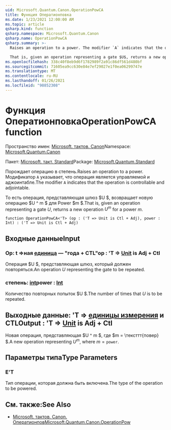 ```yaml
---
uid: Microsoft.Quantum.Canon.OperationPowCA
title: Функция Оператионповка
ms.date: 1/23/2021 12:00:00 AM
ms.topic: article
qsharp.kind: function
qsharp.namespace: Microsoft.Quantum.Canon
qsharp.name: OperationPowCA
qsharp.summary: >-
  Raises an operation to a power. The modifier `A` indicates that the operation is controllable and adjointable.

  That is, given an operation representing a gate $U$, returns a new operation $U^m$ for a power $m$.
ms.openlocfilehash: 338c40f8eb9d6f1782989f2a91c86df561d480bf
ms.sourcegitcommit: 71605ea9cc630e84e7ef29027e1f0ea06299747e
ms.translationtype: MT
ms.contentlocale: ru-RU
ms.lasthandoff: 01/26/2021
ms.locfileid: "98852308"
---
```

# <a name="operationpowca-function"></a><span data-ttu-id="dbe59-102">Функция Оператионповка</span><span class="sxs-lookup"><span data-stu-id="dbe59-102">OperationPowCA function</span></span>

<span data-ttu-id="dbe59-103">Пространство имен: [Microsoft. тактов. Canon](xref:Microsoft.Quantum.Canon)</span><span class="sxs-lookup"><span data-stu-id="dbe59-103">Namespace: [Microsoft.Quantum.Canon](xref:Microsoft.Quantum.Canon)</span></span>

<span data-ttu-id="dbe59-104">Пакет: [Microsoft. такт. Standard](https://nuget.org/packages/Microsoft.Quantum.Standard)</span><span class="sxs-lookup"><span data-stu-id="dbe59-104">Package: [Microsoft.Quantum.Standard](https://nuget.org/packages/Microsoft.Quantum.Standard)</span></span>


<span data-ttu-id="dbe59-105">Порождает операцию в степень.</span><span class="sxs-lookup"><span data-stu-id="dbe59-105">Raises an operation to a power.</span></span>
<span data-ttu-id="dbe59-106">Модификатор `A` указывает, что операция является управляемой и аджоинтабле.</span><span class="sxs-lookup"><span data-stu-id="dbe59-106">The modifier `A` indicates that the operation is controllable and adjointable.</span></span>

<span data-ttu-id="dbe59-107">То есть операция, представляющая шлюз $U $, возвращает новую операцию $U ^ m $ для Power $m $.</span><span class="sxs-lookup"><span data-stu-id="dbe59-107">That is, given an operation representing a gate $U$, returns a new operation $U^m$ for a power $m$.</span></span>

```qsharp
function OperationPowCA<'T> (op : ('T => Unit is Ctl + Adj), power : Int) : ('T => Unit is Ctl + Adj)
```


## <a name="input"></a><span data-ttu-id="dbe59-108">Входные данные</span><span class="sxs-lookup"><span data-stu-id="dbe59-108">Input</span></span>

### <a name="op--t--unit--is-adj--ctl"></a><span data-ttu-id="dbe59-109">Op: t =>ная [единица](xref:microsoft.quantum.lang-ref.unit)  — "года + CTL"</span><span class="sxs-lookup"><span data-stu-id="dbe59-109">op : 'T => [Unit](xref:microsoft.quantum.lang-ref.unit)  is Adj + Ctl</span></span>

<span data-ttu-id="dbe59-110">Операция $U $, представляющая шлюз, который должен повторяться.</span><span class="sxs-lookup"><span data-stu-id="dbe59-110">An operation $U$ representing the gate to be repeated.</span></span>


### <a name="power--int"></a><span data-ttu-id="dbe59-111">степень: [int](xref:microsoft.quantum.lang-ref.int)</span><span class="sxs-lookup"><span data-stu-id="dbe59-111">power : [Int](xref:microsoft.quantum.lang-ref.int)</span></span>

<span data-ttu-id="dbe59-112">Количество повторных попыток $U $.</span><span class="sxs-lookup"><span data-stu-id="dbe59-112">The number of times that $U$ is to be repeated.</span></span>



## <a name="output--t--unit--is-adj--ctl"></a><span data-ttu-id="dbe59-113">Выходные данные: 'T => [единицы измерения](xref:microsoft.quantum.lang-ref.unit)  и CTL</span><span class="sxs-lookup"><span data-stu-id="dbe59-113">Output : 'T => [Unit](xref:microsoft.quantum.lang-ref.unit)  is Adj + Ctl</span></span>

<span data-ttu-id="dbe59-114">Новая операция, представляющая $U ^ m $, где $m = \тексттт{повер} $.</span><span class="sxs-lookup"><span data-stu-id="dbe59-114">A new operation representing $U^m$, where $m = \texttt{power}$.</span></span>

## <a name="type-parameters"></a><span data-ttu-id="dbe59-115">Параметры типа</span><span class="sxs-lookup"><span data-stu-id="dbe59-115">Type Parameters</span></span>

### <a name="t"></a><span data-ttu-id="dbe59-116">Е</span><span class="sxs-lookup"><span data-stu-id="dbe59-116">'T</span></span>

<span data-ttu-id="dbe59-117">Тип операции, которая должна быть включена.</span><span class="sxs-lookup"><span data-stu-id="dbe59-117">The type of the operation to be powered.</span></span>

## <a name="see-also"></a><span data-ttu-id="dbe59-118">См. также:</span><span class="sxs-lookup"><span data-stu-id="dbe59-118">See Also</span></span>

- [<span data-ttu-id="dbe59-119">Microsoft. тактов. Canon. Оператионпов</span><span class="sxs-lookup"><span data-stu-id="dbe59-119">Microsoft.Quantum.Canon.OperationPow</span></span>](xref:Microsoft.Quantum.Canon.OperationPow)